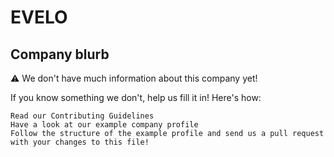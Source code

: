 # EVELO

## Company blurb

⚠ We don't have much information about this company yet!

If you know something we don't, help us fill it in! Here's how:

    Read our Contributing Guidelines
    Have a look at our example company profile
    Follow the structure of the example profile and send us a pull request with your changes to this file!

